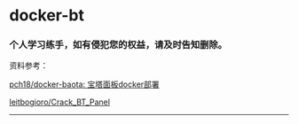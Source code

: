 # docker-bt

### 个人学习练手，如有侵犯您的权益，请及时告知删除。

资料参考：

[pch18/docker-baota: 宝塔面板docker部署](https://github.com/pch18/docker-baota)

[leitbogioro/Crack_BT_Panel](https://github.com/leitbogioro/Crack_BT_Panel)

---
